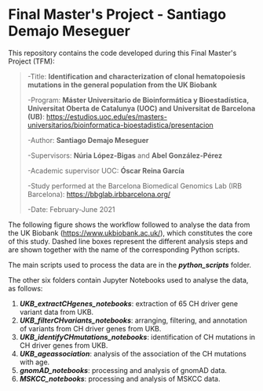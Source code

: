 # Final Master's Project - Santiago Demajo Meseguer

This repository contains the code developed during this Final Master's Project (TFM):

> -Title: **Identification and characterization of clonal hematopoiesis mutations in the general population from the UK Biobank**
>
> -Program: **Máster Universitario de Bioinformática y Bioestadística, Universitat Oberta de Catalunya (UOC) and Universitat de Barcelona (UB)**: https://estudios.uoc.edu/es/masters-universitarios/bioinformatica-bioestadistica/presentacion
>
> -Author: **Santiago Demajo Meseguer**
>
> -Supervisors: **Núria López-Bigas** and **Abel González-Pérez**
>
> -Academic supervisor UOC: **Óscar Reina García**
>
> -Study performed at the Barcelona Biomedical Genomics Lab (IRB Barcelona): https://bbglab.irbbarcelona.org/
>
> -Date: February-June 2021

The following figure shows the workflow followed to analyse the data from the UK Biobank (https://www.ukbiobank.ac.uk/), which constitutes the core of this study. Dashed line boxes represent the different analysis steps and are shown together with the name of the corresponding Python scripts.



The main scripts used to process the data are in the ***python_scripts*** folder.

The other six folders contain Jupyter Notebooks used to analyse the data, as follows:

1. ***UKB_extractCHgenes_notebooks***: extraction of 65 CH driver gene variant data from UKB.
2. ***UKB_filterCHvariants_notebooks***: arranging, filtering, and annotation of variants from CH driver genes from UKB.
3. ***UKB_identifyCHmutations_notebooks***: identification of CH mutations in CH driver genes from UKB.
4. ***UKB_ageassociation***: analysis of the association of the CH mutations with age.
5. ***gnomAD_notebooks***: processing and analysis of gnomAD data.
6. ***MSKCC_notebooks***: processing and analysis of MSKCC data.
